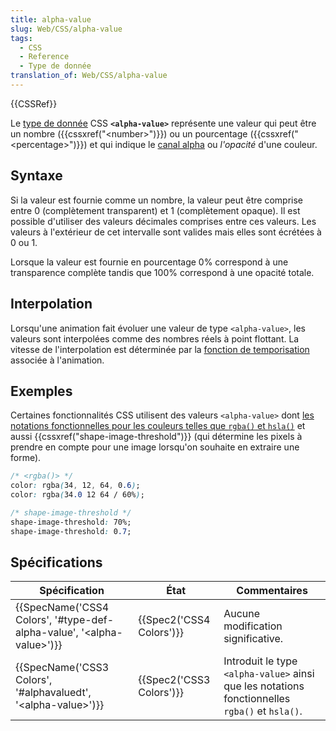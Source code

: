 ```yaml
---
title: alpha-value
slug: Web/CSS/alpha-value
tags:
  - CSS
  - Reference
  - Type de donnée
translation_of: Web/CSS/alpha-value
---
```

{{CSSRef}}

Le [type de donnée](/fr/docs/Web/CSS/Types_CSS) CSS **`<alpha-value>`** représente une valeur qui peut être un nombre ({{cssxref("&lt;number&gt;")}}) ou un pourcentage ({{cssxref("&lt;percentage&gt;")}}) et qui indique le [canal alpha](https://fr.wikipedia.org/wiki/Canal_alpha) ou _l'opacité_ d'une couleur.

## Syntaxe

Si la valeur est fournie comme un nombre, la valeur peut être comprise entre 0 (complètement transparent) et 1 (complètement opaque). Il est possible d'utiliser des valeurs décimales comprises entre ces valeurs. Les valeurs à l'extérieur de cet intervalle sont valides mais elles sont écrétées à 0 ou 1.

Lorsque la valeur est fournie en pourcentage 0% correspond à une transparence complète tandis que 100% correspond à une opacité totale.

## Interpolation

Lorsqu'une animation fait évoluer une valeur de type `<alpha-value>`, les valeurs sont interpolées comme des nombres réels à point flottant. La vitesse de l'interpolation est déterminée par la [fonction de temporisation](/fr/docs/Web/CSS/timing-function) associée à l'animation.

## Exemples

Certaines fonctionnalités CSS utilisent des valeurs `<alpha-value>` dont [les notations fonctionnelles pour les couleurs telles que `rgba()` et `hsla()`](https://developer.mozilla.org/en-US/docs/Web/CSS/color_value#RGB_colors) et aussi {{cssxref("shape-image-threshold")}} (qui détermine les pixels à prendre en compte pour une image lorsqu'on souhaite en extraire une forme).

```css
/* <rgba()> */
color: rgba(34, 12, 64, 0.6);
color: rgba(34.0 12 64 / 60%);
```

```css
/* shape-image-threshold */
shape-image-threshold: 70%;
shape-image-threshold: 0.7;
```

## Spécifications

| Spécification                                                                                        | État                             | Commentaires                                                                                   |
| ---------------------------------------------------------------------------------------------------- | -------------------------------- | ---------------------------------------------------------------------------------------------- |
| {{SpecName('CSS4 Colors', '#type-def-alpha-value', '&lt;alpha-value&gt;')}} | {{Spec2('CSS4 Colors')}} | Aucune modification significative.                                                             |
| {{SpecName('CSS3 Colors', '#alphavaluedt', '&lt;alpha-value&gt;')}}             | {{Spec2('CSS3 Colors')}} | Introduit le type `<alpha-value>` ainsi que les notations fonctionnelles `rgba()` et `hsla()`. |
